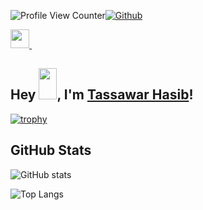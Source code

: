 

![Profile View Counter](https://komarev.com/ghpvc/?username=tassawarhasib)[![Github](https://img.shields.io/github/followers/tassawarhasib?label=Follow&style=social)](https://github.com/tassawarhasib)

<a href="[https://www.linkedin.com/in/tassawarhasib/](https://www.linkedin.com/in/tassawar-hasib-a524491a8/)">
    <img width="30px" src="https://www.vectorlogo.zone/logos/linkedin/linkedin-icon.svg" />
</a>&ensp;

## Hey <img src="https://github.com/TheDudeThatCode/TheDudeThatCode/blob/master/Assets/Hi.gif" width="29px" height="50px">, I'm [Tassawar Hasib]((https://linkedin.com/in/tassawarhasib))! 


[![trophy](https://github-profile-trophy.vercel.app/?username=tassawarhasib&theme=dracula&row=1)](https://github.com/tassawarhasib/github-profile-trophy)

## GitHub Stats
![GitHub stats](https://github-readme-stats.vercel.app/api?username=tassawarhasib&show_icons=true&theme=tokyonight)

![Top Langs](https://github-readme-stats.vercel.app/api/top-langs/?username=tassawarhasib&theme=tokyonight&hide=Tex)


